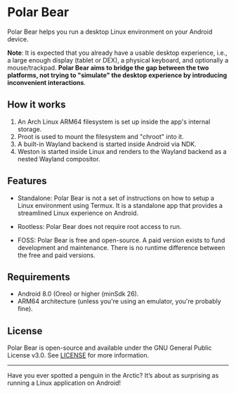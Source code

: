 # Polar Bear

Polar Bear helps you run a desktop Linux environment on your Android device.

**Note**: It is expected that you already have a usable desktop experience, i.e., a large enough display (tablet or DEX), a physical keyboard, and optionally a mouse/trackpad. **Polar Bear aims to bridge the gap between the two platforms, not trying to "simulate" the desktop experience by introducing inconvenient interactions**.

## How it works

1. An Arch Linux ARM64 filesystem is set up inside the app's internal storage.
2. Proot is used to mount the filesystem and "chroot" into it.
3. A built-in Wayland backend is started inside Android via NDK.
4. Weston is started inside Linux and renders to the Wayland backend as a nested Wayland compositor.

## Features

- Standalone: Polar Bear is not a set of instructions on how to setup a Linux environment using Termux. It is a standalone app that provides a streamlined Linux experience on Android.

- Rootless: Polar Bear does not require root access to run.

- FOSS: Polar Bear is free and open-source. A paid version exists to fund development and maintenance. There is no runtime difference between the free and paid versions.

## Requirements

- Android 8.0 (Oreo) or higher (minSdk 26).
- ARM64 architecture (unless you're using an emulator, you're probably fine).

## License

Polar Bear is open-source and available under the GNU General Public License v3.0. See [LICENSE](LICENSE) for more information.

---

Have you ever spotted a penguin in the Arctic? It’s about as surprising as running a Linux application on Android!
